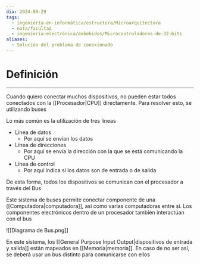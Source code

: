 ```yaml
---
dia: 2024-08-29
tags:
  - ingeniería-en-informática/estructura/Microarquitectura
  - nota/facultad
  - ingeniería-electrónica/embebidos/Microcontroladores-de-32-bits
aliases:
  - Solución del problema de conexionado
---
```

# Definición
---
Cuando quiero conectar muchos dispositivos, no pueden estar todos conectados con la [[Procesador|CPU]] directamente. Para resolver esto, se utilizando buses

Lo más común es la utilización de tres líneas
* Línea de datos
    * Por aquí se envían los datos
* Línea de direcciones
    * Por aquí se envía la dirección con la que se está comunicando la CPU
* Línea de control
    * Por aquí índica si los datos son de entrada o de salida

De esta forma, todos los dispositivos se comunican con el procesador a través del Bus

Este sistema de buses permite conectar componente de una [[Computadora|computadora]], así como varias computadoras entre sí. Los componentes electrónicos dentro de un procesador también interactúan con el bus

![[Diagrama de Bus.png]]

En este sistema, los [[General Purpose Input Output|dispositivos de entrada y salida]] están mapeados en [[Memoria|memoria]]. En caso de no ser así, se deberá usar un bus distinto para comunicarse con ellos